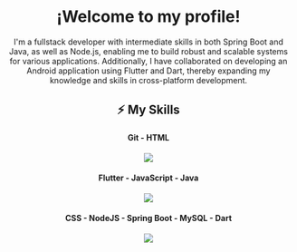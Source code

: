 <!--
**MateoAlvarez-Dev/MateoAlvarez-Dev** is a ✨ _special_ ✨ repository because its `README.md` (this file) appears on your GitHub profile.

Here are some ideas to get you started:

- 🔭 I’m currently working on ...
- 🌱 I’m currently learning ...
- 👯 I’m looking to collaborate on ...
- 🤔 I’m looking for help with ...
- 💬 Ask me about ...
- 📫 How to reach me: ...
- 😄 Pronouns: ...
- ⚡ Fun fact: ...
-->
<h1 align="center">¡Welcome to my profile!</h1>

<p style="text-align:center;">I'm a fullstack developer with intermediate skills in both Spring Boot and Java, as well as Node.js, enabling me to build robust and scalable systems for various applications. Additionally, I have collaborated on developing an Android application using Flutter and Dart, thereby expanding my knowledge and skills in cross-platform development.</p>

<h2 align="center">⚡ My Skills</h2>

<h4 align="center">Git - HTML</h4>
<p align="center">
  <a href="https://skillicons.dev">
    <img src="https://skillicons.dev/icons?i=git,html" />
  </a>
</p>

<h4 align="center">Flutter - JavaScript - Java</h4>
<p align="center">
  <a href="https://skillicons.dev">
    <img src="https://skillicons.dev/icons?i=flutter,js,java" />
  </a>
</p>

<h4 align="center">CSS - NodeJS - Spring Boot - MySQL - Dart</h4>
<p align="center">
  <a href="https://skillicons.dev">
    <img src="https://skillicons.dev/icons?i=css,nodejs,spring,mysql,dart" />
  </a>
</p>

